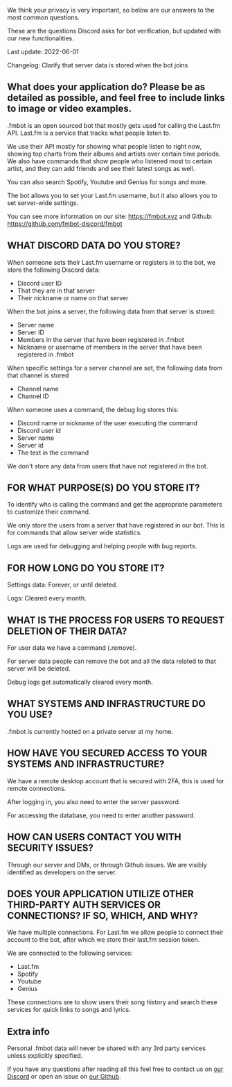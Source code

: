 We think your privacy is very important, so below are our answers to the most common questions. 

These are the questions Discord asks for bot verification, but updated with our new functionalities.

Last update: 2022-06-01

Changelog: Clarify that server data is stored when the bot joins

## What does your application do? Please be as detailed as possible, and feel free to include links to image or video examples.
.fmbot is an open sourced bot that mostly gets used for calling the Last.fm API. Last.fm is a service that tracks what people listen to. 

We use their API mostly for showing what people listen to right now, showing top charts from their albums and artists over certain time periods. We also have commands that show people who listened most to certain artist, and they can add friends and see their latest songs as well.

You can also search Spotify, Youtube and Genius for songs and more.

The bot allows you to set your Last.fm username, but it also allows you to set server-wide settings.

You can see more information on our site: https://fmbot.xyz and Github: https://github.com/fmbot-discord/fmbot

## WHAT DISCORD DATA DO YOU STORE?
When someone sets their Last.fm username or registers in to the bot, we store the following Discord data:

- Discord user ID
- That they are in that server
- Their nickname or name on that server

When the bot joins a server, the following data from that server is stored:

- Server name
- Server ID
- Members in the server that have been registered in .fmbot
- Nickname or username of members in the server that have been registered in .fmbot

When specific settings for a server channel are set, the following data from that channel is stored

- Channel name
- Channel ID

When someone uses a command, the debug log stores this:

- Discord name or nickname of the user executing the command
- Discord user id
- Server name
- Server id
- The text in the command

We don't store any data from users that have not registered in the bot.

## FOR WHAT PURPOSE(S) DO YOU STORE IT?
To identify who is calling the command and get the appropriate parameters to customize their command.

We only store the users from a server that have registered in our bot. This is for commands that allow server wide statistics.

Logs are used for debugging and helping people with bug reports.

## FOR HOW LONG DO YOU STORE IT?
Settings data: Forever, or until deleted.

Logs: Cleared every month.

## WHAT IS THE PROCESS FOR USERS TO REQUEST DELETION OF THEIR DATA?
For user data we have a command (.remove).

For server data people can remove the bot and all the data related to that server will be deleted.

Debug logs get automatically cleared every month.

## WHAT SYSTEMS AND INFRASTRUCTURE DO YOU USE?
.fmbot is currently hosted on a private server at my home.

## HOW HAVE YOU SECURED ACCESS TO YOUR SYSTEMS AND INFRASTRUCTURE?
We have a remote desktop account that is secured with 2FA, this is used for remote connections.

After logging in, you also need to enter the server password.

For accessing the database, you need to enter another password.

## HOW CAN USERS CONTACT YOU WITH SECURITY ISSUES?
Through our server and DMs, or through Github issues. We are visibly identified as developers on the server.

## DOES YOUR APPLICATION UTILIZE OTHER THIRD-PARTY AUTH SERVICES OR CONNECTIONS? IF SO, WHICH, AND WHY?
We have multiple connections. For Last.fm we allow people to connect their account to the bot, after which we store their last.fm session token.

We are connected to the following services:

- Last.fm
- Spotify
- Youtube
- Genius

These connections are to show users their song history and search these services for quick links to songs and lyrics.


## Extra info

Personal .fmbot data will never be shared with any 3rd party services unless explicitly specified.

If you have any questions after reading all this feel free to contact us on [our Discord](http://invite.fmbot.xyz/) or open an issue on [our Github](https://github.com/fmbot-discord/fmbot/issues/new/choose).